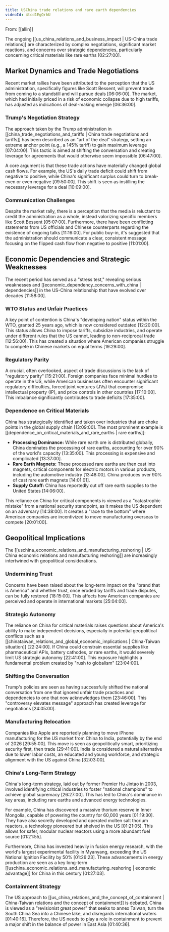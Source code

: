 ```yaml
---
title: USChina trade relations and rare earth dependencies
videoId: 4tcd1EgQrhU
---
```


From: [[allin]] <br/> 

The ongoing [[us_china_relations_and_business_impact | US-China trade relations]] are characterized by complex negotiations, significant market reactions, and concerns over strategic dependencies, particularly concerning critical materials like rare earths <a class="yt-timestamp" data-t="02:27:00">[02:27:00]</a>.

## Market Dynamics and Trade Negotiations

Recent market rallies have been attributed to the perception that the US administration, specifically figures like Scott Bessent, will prevent trade from coming to a standstill and will pursue deals <a class="yt-timestamp" data-t="06:06:00">[06:06:00]</a>. The market, which had initially priced in a risk of economic collapse due to high tariffs, has adjusted as indications of deal-making emerge <a class="yt-timestamp" data-t="06:36:00">[06:36:00]</a>.

### Trump's Negotiation Strategy
The approach taken by the Trump administration in [[china_trade_negotiations_and_tariffs | China trade negotiations and tariffs]] has been described as an "art of the deal" strategy, setting an extreme anchor point (e.g., a 145% tariff) to gain maximum leverage <a class="yt-timestamp" data-t="07:04:00">[07:04:00]</a>. This tactic is aimed at shifting the conversation and creating leverage for agreements that would otherwise seem impossible <a class="yt-timestamp" data-t="06:47:00">[06:47:00]</a>.

A core argument is that these trade actions have materially changed global cash flows. For example, the US's daily trade deficit could shift from negative to positive, while China's significant surplus could turn to break-even or even negative <a class="yt-timestamp" data-t="09:50:00">[09:50:00]</a>. This shift is seen as instilling the necessary leverage for a deal <a class="yt-timestamp" data-t="10:09:00">[10:09:00]</a>.

### Communication Challenges
Despite the market rally, there is a perception that the media is reluctant to credit the administration as a whole, instead valorizing specific members like Scott Bessent <a class="yt-timestamp" data-t="05:07:00">[05:07:00]</a>. Furthermore, there have been conflicting statements from US officials and Chinese counterparts regarding the existence of ongoing talks <a class="yt-timestamp" data-t="11:16:00">[11:16:00]</a>. For public buy-in, it's suggested that the administration should communicate a clear, consistent message focusing on the flipped cash flow from negative to positive <a class="yt-timestamp" data-t="11:01:00">[11:01:00]</a>.

## Economic Dependencies and Strategic Weaknesses

The recent period has served as a "stress test," revealing serious weaknesses and [[economic_dependency_concerns_with_china | dependencies]] in the US-China relationship that have evolved over decades <a class="yt-timestamp" data-t="11:58:00">[11:58:00]</a>.

### WTO Status and Unfair Practices
A key point of contention is China's "developing nation" status within the WTO, granted 25 years ago, which is now considered outdated <a class="yt-timestamp" data-t="12:20:00">[12:20:00]</a>. This status allows China to impose tariffs, subsidize industries, and operate under different rules that the US cannot, leading to non-reciprocal trade <a class="yt-timestamp" data-t="12:56:00">[12:56:00]</a>. This has created a situation where American companies struggle to compete in Chinese markets on equal terms <a class="yt-timestamp" data-t="19:29:00">[19:29:00]</a>.

### Regulatory Parity
A crucial, often overlooked, aspect of trade discussions is the lack of "regulatory parity" <a class="yt-timestamp" data-t="15:21:00">[15:21:00]</a>. Foreign companies face minimal hurdles to operate in the US, while American businesses often encounter significant regulatory difficulties, forced joint ventures (JVs) that compromise intellectual property (IP), and price controls in other countries <a class="yt-timestamp" data-t="17:10:00">[17:10:00]</a>. This imbalance significantly contributes to trade deficits <a class="yt-timestamp" data-t="17:35:00">[17:35:00]</a>.

### Dependence on Critical Materials
China has strategically identified and taken over industries that are choke points in the global supply chain <a class="yt-timestamp" data-t="13:09:00">[13:09:00]</a>. The most prominent example is [[dependence_on_critical_materials_and_rare_earths | rare earths]]:
*   **Processing Dominance:** While rare earth ore is distributed globally, China dominates the processing of rare earths, accounting for over 90% of the world's capacity <a class="yt-timestamp" data-t="13:35:00">[13:35:00]</a>. This processing is expensive and complicated <a class="yt-timestamp" data-t="13:37:00">[13:37:00]</a>.
*   **Rare Earth Magnets:** These processed rare earths are then cast into magnets, critical components for electric motors in various products, including the automotive industry <a class="yt-timestamp" data-t="13:48:00">[13:48:00]</a>. China produces over 90% of cast rare earth magnets <a class="yt-timestamp" data-t="14:01:00">[14:01:01]</a>.
*   **Supply Cutoff:** China has reportedly cut off rare earth supplies to the United States <a class="yt-timestamp" data-t="14:06:00">[14:06:00]</a>.

This reliance on China for critical components is viewed as a "catastrophic mistake" from a national security standpoint, as it makes the US dependent on an adversary <a class="yt-timestamp" data-t="14:38:00">[14:38:00]</a>. It creates a "race to the bottom" where American companies are incentivized to move manufacturing overseas to compete <a class="yt-timestamp" data-t="20:01:00">[20:01:00]</a>.

## Geopolitical Implications

The [[uschina_economic_relations_and_manufacturing_reshoring | US-China economic relations and manufacturing reshoring]] are increasingly intertwined with geopolitical considerations.

### Undermining Trust
Concerns have been raised about the long-term impact on the "brand that is America" and whether trust, once eroded by tariffs and trade disputes, can be fully restored <a class="yt-timestamp" data-t="18:15:00">[18:15:00]</a>. This affects how American companies are perceived and operate in international markets <a class="yt-timestamp" data-t="25:04:00">[25:04:00]</a>.

### Strategic Autonomy
The reliance on China for critical materials raises questions about America's ability to make independent decisions, especially in potential geopolitical conflicts such as a [[chinataiwan_relations_and_global_economic_implications | China-Taiwan situation]] <a class="yt-timestamp" data-t="22:24:00">[22:24:00]</a>. If China could constrain essential supplies like pharmaceutical APIs, battery cathodes, or rare earths, it would severely limit US strategic autonomy <a class="yt-timestamp" data-t="22:41:00">[22:41:00]</a>. This exposure highlights a fundamental problem created by "rush to globalism" <a class="yt-timestamp" data-t="23:04:00">[23:04:00]</a>.

### Shifting the Conversation
Trump's policies are seen as having successfully shifted the national conversation from one that ignored unfair trade practices and dependencies to one that now acknowledges them <a class="yt-timestamp" data-t="23:46:00">[23:46:00]</a>. This "controversy elevates message" approach has created leverage for negotiations <a class="yt-timestamp" data-t="24:05:00">[24:05:00]</a>.

### Manufacturing Relocation
Companies like Apple are reportedly planning to move iPhone manufacturing for the US market from China to India, potentially by the end of 2026 <a class="yt-timestamp" data-t="29:55:00">[29:55:00]</a>. This move is seen as geopolitically smart, prioritizing security first, then trade <a class="yt-timestamp" data-t="29:41:00">[29:41:00]</a>. India is considered a natural alternative due to lower labor costs, an educated and young workforce, and strategic alignment with the US against China <a class="yt-timestamp" data-t="32:03:00">[32:03:00]</a>.

### China's Long-Term Strategy
China's long-term strategy, laid out by former Premier Hu Jintao in 2003, involved identifying critical industries to foster "national champions" to achieve global supremacy <a class="yt-timestamp" data-t="26:27:00">[26:27:00]</a>. This has led to China's dominance in key areas, including rare earths and advanced energy technologies.

For example, China has discovered a massive thorium reserve in Inner Mongolia, capable of powering the country for 60,000 years <a class="yt-timestamp" data-t="01:19:30">[01:19:30]</a>. They have also secretly developed and operated molten salt thorium reactors, a technology pioneered but shelved in the US <a class="yt-timestamp" data-t="01:21:05">[01:21:05]</a>. This allows for safer, modular nuclear reactors using a more abundant fuel source <a class="yt-timestamp" data-t="01:21:55">[01:21:55]</a>.

Furthermore, China has invested heavily in fusion energy research, with the world's largest experimental facility in Myanyang, exceeding the US National Ignition Facility by 50% <a class="yt-timestamp" data-t="01:26:23">[01:26:23]</a>. These advancements in energy production are seen as a key long-term [[uschina_economic_relations_and_manufacturing_reshoring | economic advantage]] for China in this century <a class="yt-timestamp" data-t="01:27:03">[01:27:03]</a>.

### Containment Strategy
The US approach to [[us_china_relations_and_the_concept_of_containment | China-Taiwan relations and the concept of containment]] is debated. China is viewed as a "revisionist great power" that seeks to annex Taiwan, turn the South China Sea into a Chinese lake, and disregards international waters <a class="yt-timestamp" data-t="01:40:16">[01:40:16]</a>. Therefore, the US needs to play a role in containment to prevent a major shift in the balance of power in East Asia <a class="yt-timestamp" data-t="01:40:36">[01:40:36]</a>.